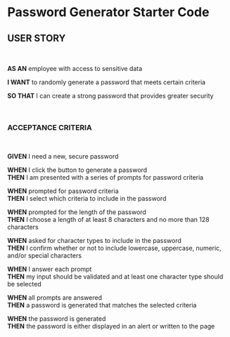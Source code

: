 # Password Generator Starter Code

## **USER STORY**
<br>

**AS AN** employee with access to sensitive data

**I WANT** to randomly generate a password that meets certain criteria  

**SO THAT** I can create a strong password that provides greater security

<br>

### **ACCEPTANCE CRITERIA**
<br>

**GIVEN** I need a new, secure password

**WHEN** I click the button to generate a password<br>
**THEN** I am presented with a series of prompts for password criteria

**WHEN** prompted for password criteria<br>
**THEN** I select which criteria to include in the password

**WHEN** prompted for the length of the password<br>
**THEN** I choose a length of at least 8 characters and no more than 128 characters

**WHEN** asked for character types to include in the password<br>
**THEN** I confirm whether or not to include lowercase, uppercase, numeric, and/or special characters

**WHEN** I answer each prompt<br>
**THEN** my input should be validated and at least one character type should be selected

**WHEN** all prompts are answered<br>
**THEN** a password is generated that matches the selected criteria

**WHEN** the password is generated<br>
**THEN** the password is either displayed in an alert or written to the page
